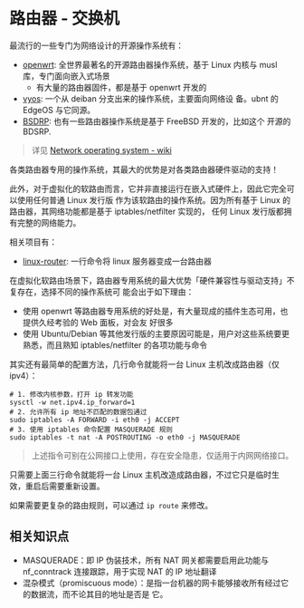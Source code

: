 # 路由器 - 交换机

最流行的一些专门为网络设计的开源操作系统有：

- [openwrt](https://github.com/openwrt/openwrt): 全世界最著名的开源路由器操作系统，基于 Linux 内核与
  musl 库，专门面向嵌入式场景
  - 有大量的路由器固件，都是基于 openwrt 开发的
- [vyos](https://github.com/vyos/vyos-build): 一个从 deiban 分支出来的操作系统，主要面向网络设
  备。ubnt 的 EdgeOS 与它同源。
- [BSDRP](https://github.com/ocochard/BSDRP): 也有一些路由器操作系统是基于 FreeBSD 开发的，比如这个
  开源的 BDSRP.

> 详见 [Network operating system - wiki](https://en.wikipedia.org/wiki/Network_operating_system)

各类路由器专用的操作系统，其最大的优势是对各类路由器硬件驱动的支持！

此外，对于虚拟化的软路由而言，它并非直接运行在嵌入式硬件上，因此它完全可以使用任何普通 Linux 发行版
作为该软路由的操作系统。因为所有基于 Linux 的路由器，其网络功能都是基于 iptables/netfilter 实现的，
任何 Linux 发行版都拥有完整的网络能力。

相关项目有：

- [linux-router](https://github.com/garywill/linux-router): 一行命令将 linux 服务器变成一台路由器

在虚拟化软路由场景下，路由器专用系统的最大优势「硬件兼容性与驱动支持」不复存在，选择不同的操作系统可
能会出于如下理由：

- 使用 openwrt 等路由器专用系统的好处是，有大量现成的插件生态可用，也提供久经考验的 Web 面板，对会友
  好很多
- 使用 Ubuntu/Debian 等其他发行版的主要原因可能是，用户对这些系统要更熟悉，而且熟知
  iptables/netfilter 的各项功能与命令

其实还有最简单的配置方法，几行命令就能将一台 Linux 主机改成路由器（仅 ipv4）：

```shell
# 1. 修改内核参数，打开 ip 转发功能
sysctl -w net.ipv4.ip_forward=1
# 2. 允许所有 ip 地址不匹配的数据包通过
sudo iptables -A FORWARD -i eth0 -j ACCEPT
# 3. 使用 iptables 命令配置 MASQUERADE 规则
sudo iptables -t nat -A POSTROUTING -o eth0 -j MASQUERADE
```

> 上述指令可别在公网接口上使用，存在安全隐患，仅适用于内网网络接口。

只需要上面三行命令就能将一台 Linux 主机改造成路由器，不过它只是临时生效，重启后需要重新设置。

如果需要更复杂的路由规则，可以通过 `ip route` 来修改。

## 相关知识点

- MASQUERADE：即 IP 伪装技术，所有 NAT 网关都需要启用此功能与 nf_conntrack 连接跟踪，用于实现 NAT 的
  IP 地址翻译
- 混杂模式（promiscuous mode）：是指一台机器的网卡能够接收所有经过它的数据流，而不论其目的地址是否是
  它。
